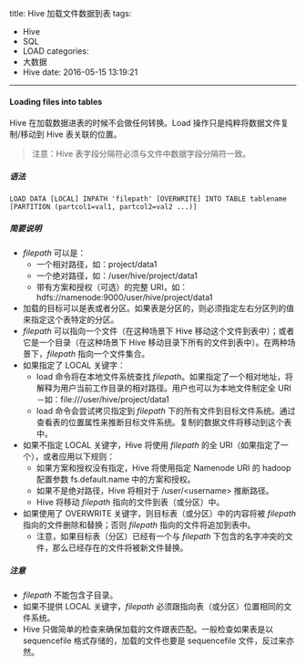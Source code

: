 title: Hive 加载文件数据到表
tags:
  - Hive
  - SQL
  - LOAD
categories:
  - 大数据
  - Hive
date: 2016-05-15 13:19:21
---

#### Loading files into tables

Hive 在加载数据进表的时候不会做任何转换。Load 操作只是纯粹将数据文件复制/移动到 Hive 表关联的位置。

> 注意：Hive 表字段分隔符必须与文件中数据字段分隔符一致。

<!-- more -->

##### 语法

    LOAD DATA [LOCAL] INPATH 'filepath' [OVERWRITE] INTO TABLE tablename [PARTITION (partcol1=val1, partcol2=val2 ...)]

##### 简要说明

- *filepath* 可以是：
  - 一个相对路径，如：project/data1
  - 一个绝对路径，如：/user/hive/project/data1
  - 带有方案和授权（可选）的完整 URI，如：hdfs://namenode:9000/user/hive/project/data1
- 加载的目标可以是表或者分区。如果表是分区的，则必须指定左右分区列的值来指定这个表特定的分区。
- *filepath* 可以指向一个文件（在这种场景下 Hive 移动这个文件到表中）；或者它是一个目录（在这种场景下 Hive 移动目录下所有的文件到表中）。在两种场景下，*filepath* 指向一个文件集合。
- 如果指定了 LOCAL 关键字：
  - load 命令将在本地文件系统查找 *filepath*。如果指定了一个相对地址，将解释为用户当前工作目录的相对路径。用户也可以为本地文件制定全 URI－如：file:///user/hive/project/data1
  - load 命令会尝试拷贝指定到 *filepath* 下的所有文件到目标文件系统。通过查看表的位置属性来推断目标文件系统。复制的数据文件将移动到这个表中。
- 如果不指定 LOCAL 关键字，Hive 将使用 *filepath* 的全 URI（如果指定了一个），或者应用以下规则：
  - 如果方案和授权没有指定，Hive 将使用指定 Namenode URI 的 hadoop 配置参数 fs.default.name 中的方案和授权。
  - 如果不是绝对路径，Hive 将相对于 /user/<username&gt; 推断路径。
  - Hive 将移动 *filepath* 指向的文件到表（或分区）中。
- 如果使用了 OVERWRITE 关键字，则目标表（或分区）中的内容将被 *filepath* 指向的文件删除和替换；否则 *filepath* 指向的文件将追加到表中。
  - 注意，如果目标表（分区）已经有一个与 *filepath* 下包含的名字冲突的文件，那么已经存在的文件将被新文件替换。

##### 注意

- *filepath* 不能包含子目录。
- 如果不提供 LOCAL 关键字，*filepath* 必须跟指向表（或分区）位置相同的文件系统。
- Hive 只做简单的检查来确保加载的文件跟表匹配。一般检查如果表是以 sequencefile 格式存储的，加载的文件也要是 sequencefile 文件，反过来亦然。
